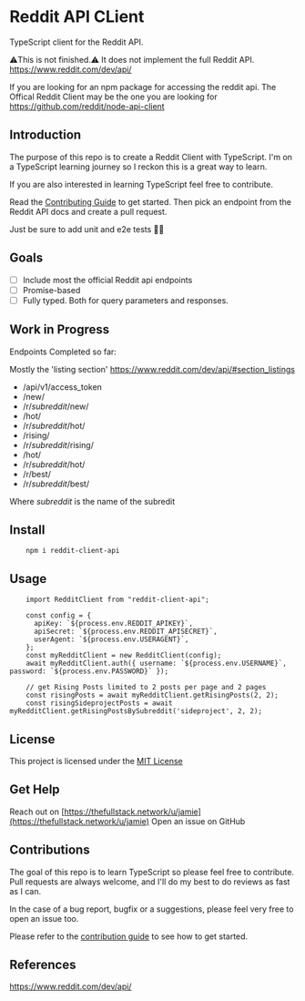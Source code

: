 # Reddit API CLient

TypeScript client for the Reddit API.

⚠️This is not finished.⚠️ It does not implement the full Reddit API.
https://www.reddit.com/dev/api/

If you are looking for an npm package for accessing the reddit api.
The Offical Reddit Client may be the one you are looking for
https://github.com/reddit/node-api-client

## Introduction

The purpose of this repo is to create a Reddit Client with TypeScript. I'm on a TypeScript learning journey so I reckon this is a great way to learn.

If you are also interested in learning TypeScript feel free to contribute.

Read the [Contributing Guide](https://github.com/jamiegood/reddit-client-api/blob/main/CONTRIBUTING.md) to get started. Then pick an endpoint from the Reddit API docs and create a pull request.

Just be sure to add unit and e2e tests 🙏🏼

## Goals

- [ ] Include most the official Reddit api endpoints
- [ ] Promise-based
- [ ] Fully typed. Both for query parameters and responses.

## Work in Progress

Endpoints Completed so far:

Mostly the 'listing section' https://www.reddit.com/dev/api/#section_listings

- /api/v1/access_token
- /new/
- /r/_subreddit_/new/
- /hot/
- /r/_subreddit_/hot/
- /rising/
- /r/_subreddit_/rising/
- /hot/
- /r/_subreddit_/hot/
- /r/best/
- /r/_subreddit_/best/

Where _subreddit_ is the name of the subredit

## Install

        npm i reddit-client-api

## Usage

```
    import RedditClient from "reddit-client-api";

    const config = {
      apiKey: `${process.env.REDDIT_APIKEY}`,
      apiSecret: `${process.env.REDDIT_APISECRET}`,
      userAgent: `${process.env.USERAGENT}`,
    };
    const myRedditClient = new RedditClient(config);
    await myRedditClient.auth({ username: `${process.env.USERNAME}`, password: `${process.env.PASSWORD}` });

    // get Rising Posts limited to 2 posts per page and 2 pages
    const risingPosts = await myRedditClient.getRisingPosts(2, 2);
    const risingSideprojectPosts = await myRedditClient.getRisingPostsBySubreddit('sideproject', 2, 2);

```

## License

This project is licensed under the [MIT License](https://github.com/jamiegood/reddit-client-api/blob/main/LICENSE)

## Get Help

Reach out on [https://thefullstack.network/u/jamie](https://thefullstack.network/u/jamie)
Open an issue on GitHub

## Contributions

The goal of this repo is to learn TypeScript so please feel free to contribute.
Pull requests are always welcome, and I'll do my best to do reviews as fast as I can.

In the case of a bug report, bugfix or a suggestions, please feel very free to open an issue too.

Please refer to the [contribution guide](https://github.com/jamiegood/reddit-client-api/blob/main/CONTRIBUTING.md) to see how to get started.

## References

https://www.reddit.com/dev/api/

